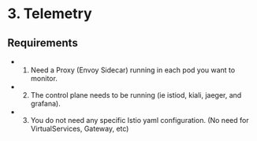 # 3. Telemetry

## Requirements
- 1. Need a Proxy (Envoy Sidecar) running in each pod you want to monitor.
- 2. The control plane needs to be running (ie istiod, kiali, jaeger, and grafana).
- 3. You do not need any specific Istio yaml configuration. 
(No need for VirtualServices, Gateway, etc)
